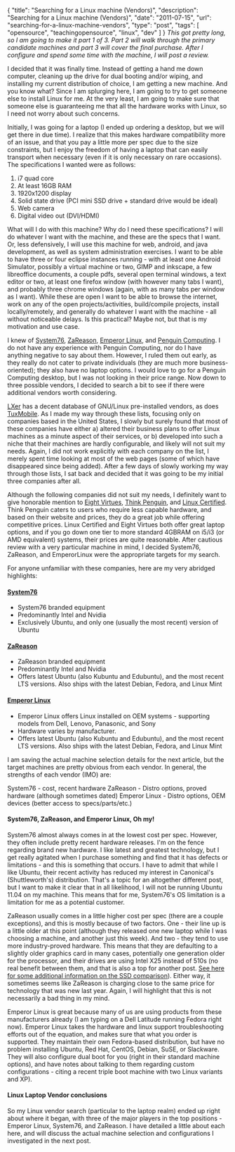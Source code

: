 {
  "title": "Searching for a Linux machine (Vendors)",
  "description": "Searching for a Linux machine (Vendors)",
  "date": "2011-07-15",
  "url": "searching-for-a-linux-machine-vendors",
  "type": "post",
  "tags": [
    "opensource",
    "teachingopensource",
    "linux",
    "dev"
  ]
}
_This got pretty long, so I am going to make it part 1 of 3\.  Part 2 will walk through the primary candidate machines and part 3 will cover the final purchase.  After I configure and spend some time with the machine, I will post a review._

I decided that it was finally time.  Instead of getting a hand me down computer, cleaning up the drive for dual booting and/or wiping, and installing my current distribution of choice, I am getting a new machine.  And you know what?  Since I am splurging here, I am going to try to get someone else to install Linux for me.  At the very least, I am going to make sure that someone else is guaranteeing me that all the hardware works with Linux, so I need not worry about such concerns.  

Initially, I was going for a laptop (I ended up ordering a desktop, but we will get there in due time).  I realize that this makes hardware compatibility more of an issue, and that you pay a little more per spec due to the size constraints, but I enjoy the freedom of having a laptop that can easily transport when necessary (even if it is only necessary on rare occasions).  The specifications I wanted were as follows:

1.  i7 quad core
2.  At least 16GB RAM
3.  1920x1200 display
4.  Solid state drive (PCI mini SSD drive + standard drive would be ideal)
5.  Web camera
6.  Digital video out (DVI/HDMI)

What will I do with this machine?  Why do I need these specifications?  I will do whatever I want with the machine, and these are the specs that I want.  Or, less defensively, I will use this machine for web, android, and java development, as well as system administration exercises.  I want to be able to have three or four eclipse instances running - with at least one Android Simulator, possibly a virtual machine or two, GIMP and inkscape, a few libreoffice documents, a couple pdfs, several open terminal windows, a text editor or two, at least one firefox window (with however many tabs I want), and probably three chrome windows (again, with as many tabs per window as I want).  While these are open I want to be able to browse the internet, work on any of the open projects/activities, build/compile projects, install locally/remotely, and generally do whatever I want with the machine - all without noticeable delays.  Is this practical?  Maybe not, but that is my motivation and use case.  

I knew of [System76](http://www.system76.com), [ZaReason](http://zareason.com/), [Emperor Linux](http://emperorlinux.com/), and [Penguin Computing](http://www.penguincomputing.com/).  I do not have any experience with Penguin Computing, nor do I have anything negative to say about them.  However, I ruled them out early, as they really do not cater to private individuals (they are much more business-oriented); they also have no laptop options.  I would love to go for a Penguin Computing desktop, but I was not looking in their price range.  Now down to three possible vendors, I decided to search a bit to see if there were additional vendors worth considering.  

[LXer](http://lxer.com/module/db/index.php?dbn=14) has a decent database of GNU/Linux pre-installed vendors, as does [TuxMobile](http://tuxmobil.org/reseller.html).  As I made my way through these lists, focusing only on companies based in the United States, I slowly but surely found that most of these companies have either a) altered their business plans to offer Linux machines as a minute aspect of their services, or b) developed into such a niche that their machines are hardly configurable, and likely will not suit my needs.  Again, I did not work explicitly with each company on the list, I merely spent time looking at most of the web pages (some of which have disappeared since being added).  After a few days of slowly working my way through those lists, I sat back and decided that it was going to be my initial three companies after all.  

Although the following companies did not suit my needs, I definitely want to give honorable mention to [Eight Virtues](http://www.eightvirtues.com/laptops.html), [Think Penguin](http://www.thinkpenguin.com/), and [Linux Certified](http://www.linuxcertified.com/index.html).  Think Penguin caters to users who require less capable hardware, and based on their website and prices, they do a great job while offering competitive prices.  Linux Certified and Eight Virtues both offer great laptop options, and if you go down one tier to more standard 4GBRAM on i5/i3 (or AMD equivalent) systems, their prices are quite reasonable. After cautious review with a very particular machine in mind, I decided System76, ZaReason, and EmperorLinux were the appropriate targets for my search.

For anyone unfamiliar with these companies, here are my very abridged highlights:

#### [System76](http://www.system76.com)

*   System76 branded equipment
*   Predominantly Intel and Nvidia
*   Exclusively Ubuntu, and only one (usually the most recent) version of Ubuntu

#### [ZaReason](http://zareason.com/)

*   ZaReason branded equipment
*   Predominantly Intel and Nvidia
*   Offers latest Ubuntu (also Kubuntu and Edubuntu), and the most recent LTS versions.  Also ships with the latest Debian, Fedora, and Linux Mint

#### [Emperor Linux](http://emperorlinux.com/)

*   Emperor Linux offers Linux installed on OEM systems - supporting models from Dell, Lenovo, Panasonic, and Sony
*   Hardware varies by manufacturer.
*   Offers latest Ubuntu (also Kubuntu and Edubuntu), and the most recent LTS versions.  Also ships with the latest Debian, Fedora, and Linux Mint

I am saving the actual machine selection details for the next article, but the target machines are pretty obvious from each vendor.  In general, the strengths of each vendor (IMO) are:  

System76 - cost, recent hardware
ZaReason - Distro options, proved hardware (although sometimes dated)
Emperor Linux - Distro options, OEM devices (better access to specs/parts/etc.)

#### System76, ZaReason, and Emperor Linux, Oh my!

System76 almost always comes in at the lowest cost per spec.  However, they often include pretty recent hardware releases.  I'm on the fence regarding brand new hardware.  I like latest and greatest technology, but I get really agitated when I purchase something and find that it has defects or limitations - and this is something that occurs.  I have to admit that while I like Ubuntu, their recent activity has reduced my interest in Canonical's (Shuttleworth's) distribution.  That's a topic for an altogether different post, but I want to make it clear that in all likelihood, I will not be running Ubuntu 11.04 on my machine.  This means that for me, System76's OS limitation is a limitation for me as a potential customer.

ZaReason usually comes in a little higher cost per spec (there are a couple exceptions), and this is mostly because of two factors.  One - their line up is a little older at this point (although they released one new laptop while I was choosing a machine, and another just this week).  And two - they tend to use more industry-proved hardware.  This means that they are defaulting to a slightly older graphics card in many cases, potentially one generation older for the processor, and their drives are using Intel X25 instead of 510s (no real benefit between them, and that is also a top for another post.  [See here for some additional information on the SSD comparison](http://www.tomshardware.com/forum/267081-32-intel-series-series)).  Either way, it sometimes seems like ZaReason is charging close to the same price for technology that was new last year.  Again, I will highlight that this is not necessarily a bad thing in my mind.

Emperor Linux is great because many of us are using products from these manufacturers already (I am typing on a Dell Latitude running Fedora right now).  Emperor Linux takes the hardware and linux support troubleshooting efforts out of the equation, and makes sure that what you order is supported.  They maintain their own Fedora-based distribution, but have no problem installing Ubuntu, Red Hat, CentOS, Debian, SuSE, or Slackware.  They will also configure dual boot for you (right in their standard machine options), and have notes about talking to them regarding custom configurations - citing a recent triple boot machine with two Linux variants and XP).  

#### Linux Laptop Vendor conclusions

So my Linux vendor search (particular to the laptop realm) ended up right about where it began, with three of the major players in the top positions - Emperor Linux, System76, and ZaReason.  I have detailed a little about each here, and will discuss the actual machine selection and configurations I investigated in the next post.
